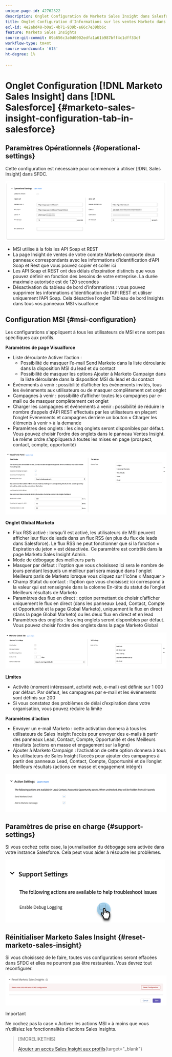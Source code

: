 ```yaml
---
unique-page-id: 42762322
description: Onglet Configuration de Marketo Sales Insight dans Salesforce - Documents Marketo - Documentation du produit
title: Onglet Configuration d’Informations sur les ventes Marketo dans Salesforce
exl-id: 4e2abd48-b0a5-4b71-939b-e66c7e39bb6c
feature: Marketo Sales Insights
source-git-commit: 09a656c3a0d0002edfa1a61b987bff4c1dff33cf
workflow-type: tm+mt
source-wordcount: '615'
ht-degree: 1%

---
```


# Onglet Configuration [!DNL Marketo Sales Insight] dans [!DNL Salesforce] {#marketo-sales-insight-configuration-tab-in-salesforce}

## Paramètres Opérationnels {#operational-settings}

Cette configuration est nécessaire pour commencer à utiliser [!DNL Sales Insight] dans SFDC.

![](assets/marketo-sales-insight-configuration-tab-in-salesforce-1.png)

* MSI utilise à la fois les API Soap et REST
* La page Insight de ventes de votre compte Marketo comporte deux panneaux correspondants avec les informations d’identification d’API Soap et Rest que vous pouvez copier et coller ici
* Les API Soap et REST ont des délais d’expiration distincts que vous pouvez définir en fonction des besoins de votre entreprise. La durée maximale autorisée est de 120 secondes
* Désactivation du tableau de bord d’informations : vous pouvez supprimer les informations d’identification de l’API REST et utiliser uniquement l’API Soap. Cela désactive l’onglet Tableau de bord Insights dans tous vos panneaux MSI visualforce

## Configuration MSI {#msi-configuration}

Les configurations s&#39;appliquent à tous les utilisateurs de MSI et ne sont pas spécifiques aux profils.

**Paramètres de page Visualforce**

* Liste déroulante Activer l’action :
   * Possibilité de masquer l’e-mail Send Marketo dans la liste déroulante dans la disposition MSI du lead et du contact
   * Possibilité de masquer les options Ajouter à Marketo Campaign dans la liste déroulante dans la disposition MSI du lead et du contact
* Événements à venir : possibilité d’afficher les événements invités, tous les événements aux utilisateurs ou de masquer complètement cet onglet
* Campagnes à venir : possibilité d’afficher toutes les campagnes par e-mail ou de masquer complètement cet onglet
* Charger les campagnes et événements à venir : possibilité de réduire le nombre d’appels d’API REST effectués par les utilisateurs en plaçant l’onglet Événements et campagnes derrière un bouton « Charger les éléments à venir » à la demande
* Paramètres des onglets : les cinq onglets seront disponibles par défaut. Vous pouvez choisir l’ordre des onglets dans le panneau Ventes Insight. Le même ordre s’appliquera à toutes les mises en page (prospect, contact, compte, opportunité)

![](assets/marketo-sales-insight-configuration-tab-in-salesforce-2.png)

**Onglet Global Marketo**

* Flux RSS activé : lorsqu’il est activé, les utilisateurs de MSI peuvent afficher leur flux de leads dans un flux RSS (en plus du flux de leads dans Salesforce). Le flux RSS ne peut fonctionner que si la fonction « Expiration du jeton » est désactivée. Ce paramètre est contrôlé dans la page Marketo Sales Insight Admin.
* Mode de débogage des meilleurs paris
* Masquer par défaut : l&#39;option que vous choisissez ici sera le nombre de jours pendant lesquels un meilleur pari sera masqué dans l&#39;onglet Meilleurs paris de Marketo lorsque vous cliquez sur l&#39;icône « Masquer »
* Champ Statut du contact : l’option que vous choisissez ici correspond à la valeur qui est renseignée dans la colonne En-tête du statut de l’onglet Meilleurs résultats de Marketo
* Paramètres des flux en direct : option permettant de choisir d’afficher uniquement le flux en direct (dans les panneaux Lead, Contact, Compte et Opportunité et la page Global Marketo), uniquement le flux en direct (dans la page Global Marketo) ou les deux flux en direct et en lead
* Paramètres des onglets : les cinq onglets seront disponibles par défaut. Vous pouvez choisir l’ordre des onglets dans la page Marketo Global

![](assets/marketo-sales-insight-configuration-tab-in-salesforce-3.png)

**Limites**

* Activité (moment intéressant, activité web, e-mail) est définie sur 1 000 par défaut. Par défaut, les campagnes par e-mail et les événements sont définis sur 200
* Si vous constatez des problèmes de délai d’expiration dans votre organisation, vous pouvez réduire la limite

**Paramètres d’action**

* Envoyer un e-mail Marketo : cette activation donnera à tous les utilisateurs de Sales Insight l’accès pour envoyer des e-mails à partir des panneaux Lead, Contact, Compte, Opportunité et des Meilleurs résultats (actions en masse et engagement sur la ligne)
* Ajouter à Marketo Campaign : l’activation de cette option donnera à tous les utilisateurs de Sales Insight l’accès pour ajouter des campagnes à partir des panneaux Lead, Contact, Compte, Opportunité et de l’onglet Meilleurs résultats (actions en masse et engagement intégré)

![](assets/marketo-sales-insight-configuration-tab-in-salesforce-4.png)

## Paramètres de prise en charge {#support-settings}

Si vous cochez cette case, la journalisation du débogage sera activée dans votre instance Salesforce. Cela peut vous aider à résoudre les problèmes.

![](assets/marketo-sales-insight-configuration-tab-in-salesforce-5.png)

## Réinitialiser Marketo Sales Insight {#reset-marketo-sales-insight}

Si vous choisissez de le faire, toutes vos configurations seront effacées dans SFDC et elles ne pourront pas être restaurées. Vous devrez tout reconfigurer.

![](assets/marketo-sales-insight-configuration-tab-in-salesforce-6.png)

>[!IMPORTANT]
>
>Ne cochez pas la case « Activer les actions MSI » à moins que vous n’utilisiez les fonctionnalités d’actions Sales Insights.

>[!MORELIKETHIS]
>
>[Ajouter un accès Sales Insight aux profils](/help/marketo/product-docs/marketo-sales-insight/msi-for-salesforce/configuration/add-sales-insight-access-to-profiles.md){target="_blank"}
